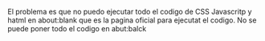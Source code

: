 El problema es que no puedo ejecutar todo el codigo de CSS Javascritp y hatml en about:blank que es la pagina oficial para ejecutat el codigo. 
No se puede poner todo el codigo en abut:balck
